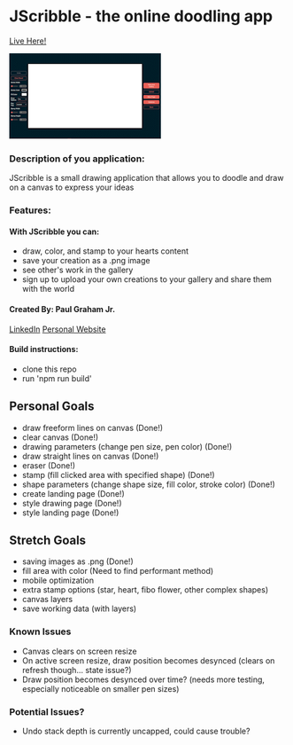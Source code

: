 # JScribble - the online doodling app

[Live Here!](https://jscribble.netlify.app)

![Demo Image](public/assets/JScribbleCanvas.gif)

### Description of you application:
JScribble is a small drawing application that allows you to doodle and draw on a canvas to express your ideas

### Features:
#### With JScribble you can:
- draw, color, and stamp to your hearts content
- save your creation as a .png image
- see other's work in the gallery
- sign up to upload your own creations to your gallery and share them with the world

#### Created By: Paul Graham Jr.
[LinkedIn](https://www.linkedin.com/in/pgrahamjr/)
[Personal Website](https://paulgrahamjr.com/)

#### Build instructions:
- clone this repo
- run 'npm run build'

## Personal Goals
- draw freeform lines on canvas (Done!)
- clear canvas (Done!)
- drawing parameters (change pen size, pen color) (Done!)
- draw straight lines on canvas (Done!)
- eraser (Done!)
- stamp (fill clicked area with specified shape) (Done!)
- shape parameters (change shape size, fill color, stroke color) (Done!)
- create landing page (Done!)
- style drawing page (Done!)
- style landing page (Done!)

## Stretch Goals
- saving images as .png (Done!)
- fill area with color (Need to find performant method)
- mobile optimization
- extra stamp options (star, heart, fibo flower, other complex shapes)
- canvas layers
- save working data (with layers)

### Known Issues
- Canvas clears on screen resize
- On active screen resize, draw position becomes desynced (clears on refresh though... state issue?)
- Draw position becomes desynced over time? (needs more testing, especially noticeable on smaller pen sizes)

### Potential Issues?
- Undo stack depth is currently uncapped, could cause trouble?